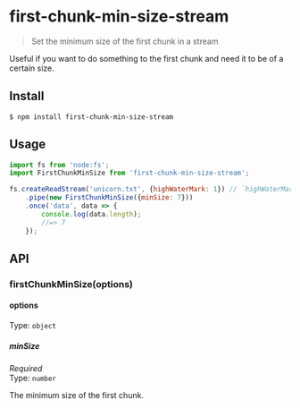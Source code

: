 # first-chunk-min-size-stream

> Set the minimum size of the first chunk in a stream

Useful if you want to do something to the first chunk and need it to be of a certain size.

## Install

```
$ npm install first-chunk-min-size-stream
```

## Usage

```js
import fs from 'node:fs';
import FirstChunkMinSize from 'first-chunk-min-size-stream';

fs.createReadStream('unicorn.txt', {highWaterMark: 1}) // `highWaterMark: 1` means it will only read 1 byte at the time
	.pipe(new FirstChunkMinSize({minSize: 7}))
	.once('data', data => {
		console.log(data.length);
		//=> 7
	});
```

## API

### firstChunkMinSize(options)

#### options

Type: `object`

##### minSize

*Required*\
Type: `number`

The minimum size of the first chunk.
